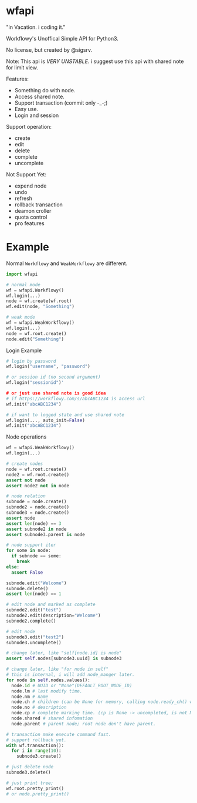 wfapi
=====

"in Vacation. i coding it."

Workflowy's Unoffical Simple API for Python3.

No license, but created by @sigsrv.

Note: This api is *VERY UNSTABLE*. i suggest use this api with shared note for limit view.

Features:
* Something do with node.
* Access shared note.
* Support transaction (commit only -_-;)
* Easy use.
* Login and session

Support operation:
* create
* edit
* delete
* complete
* uncomplete

Not Support Yet:
* expend node
* undo
* refresh 
* rollback transaction
* deamon croller
* quota control
* pro features

Example
=======

Normal `Workflowy` and `WeakWorkflowy` are different.
```python
import wfapi

# normal mode
wf = wfapi.Workflowy()
wf.login(...)
node = wf.create(wf.root)
wf.edit(node, "Something")

# weak mode
wf = wfapi.WeakWorkflowy()
wf.login(...)
node = wf.root.create()
node.edit("Something")
```

Login Example
```python
# login by password
wf.login("username", "password")

# or session id (no second argument)
wf.login("sessionid")'

# or just use shared note is good idea
# if https://workflowy.com/s/abcABC1234 is access url
wf.init("abcABC1234")

# if want to logged state and use shared note
wf.login(..., auto_init=False)
wf.init("abcABC1234")
```

Node operations
```python
wf = wfapi.WeakWorkflowy()
wf.login(...)

# create nodes
node = wf.root.create()
node2 = wf.root.create()
assert not node
assert node2 not in node

# node relation
subnode = node.create()
subnode2 = node.create()
subnode3 = node.create()
assert node
assert len(node) == 3
assert subnode2 in node
assert subnode3.parent is node

# node support iter
for some in node:
  if subnode == some:
    break
else:
  assert False

subnode.edit("Welcome")
subnode.delete()
assert len(node) == 1

# edit node and marked as complete
subnode2.edit("test")
subnode2.edit(description="Welcome")
subnode2.complete()

# edit node
subnode3.edit("test2")
subnode3.uncomplete()

# change later, like "self[node.id] is node"
assert self.nodes[subnode3.uuid] is subnode3

# change later, like "for node in self"
# this is internal, i will add node_manger later.
for node in self.nodes.values():
  node.id # UUID or "None"(DEFAULT_ROOT_NODE_ID)
  node.lm # last modify time.
  node.nm # name
  node.ch # children (can be None for memory, calling node.ready_ch() will give node.ch to list)
  node.no # description
  node.cp # complete marking time. (cp is None -> uncompleted, is not None -> completed)
  node.shared # shared infomation
  node.parent # parent node; root node don't have parent.

# transaction make execute command fast.
# support rollback yet.
with wf.transaction():
  for i in range(10):
    subnode3.create()

# just delete node
subnode3.delete()

# just print tree;
wf.root.pretty_print()
# or node.pretty_print()
```

